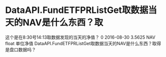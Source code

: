 # DataAPI.FundETFPRListGet取数据当天的NAV是什么东西？取

这个是在8:30号14:13取数据发现的当天的净值？
0	2016-08-30	3.5625
NAV	float	单位净值
DataAPI.FundETFPRListGet取数据当天的NAV是什么东西？取得是盘口数据吗？